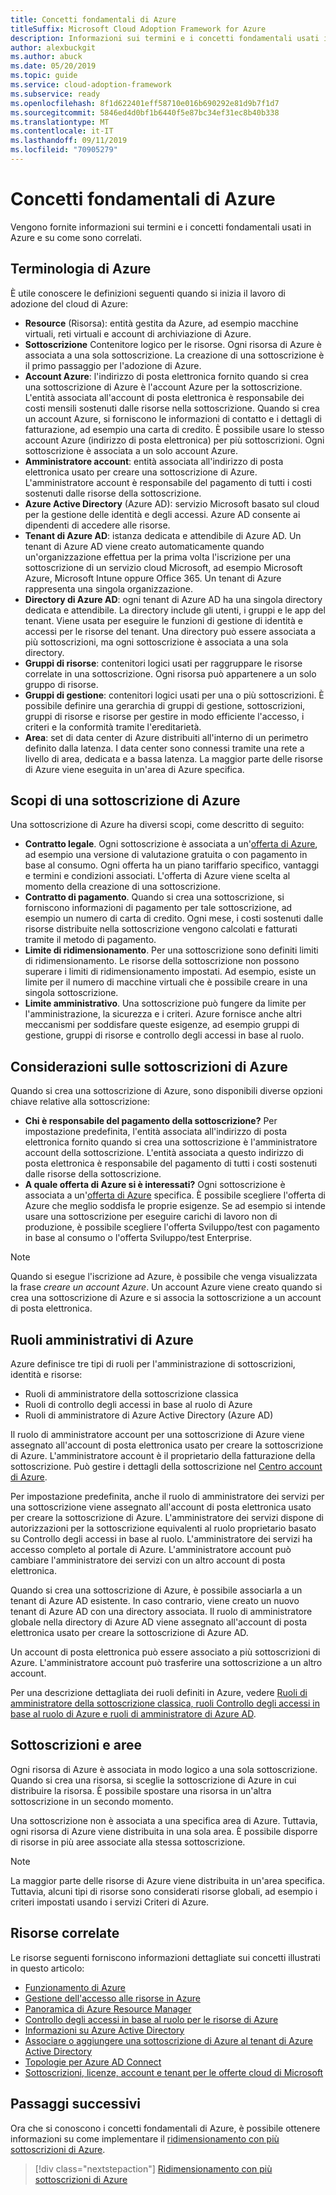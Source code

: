 ```yaml
---
title: Concetti fondamentali di Azure
titleSuffix: Microsoft Cloud Adoption Framework for Azure
description: Informazioni sui termini e i concetti fondamentali usati in Azure e su come sono correlati.
author: alexbuckgit
ms.author: abuck
ms.date: 05/20/2019
ms.topic: guide
ms.service: cloud-adoption-framework
ms.subservice: ready
ms.openlocfilehash: 8f1d622401eff58710e016b690292e81d9b7f1d7
ms.sourcegitcommit: 5846ed4d0bf1b6440f5e87bc34ef31ec8b40b338
ms.translationtype: MT
ms.contentlocale: it-IT
ms.lasthandoff: 09/11/2019
ms.locfileid: "70905279"
---
```

# <a name="azure-fundamental-concepts"></a>Concetti fondamentali di Azure

Vengono fornite informazioni sui termini e i concetti fondamentali usati in Azure e su come sono correlati.

## <a name="azure-terminology"></a>Terminologia di Azure

È utile conoscere le definizioni seguenti quando si inizia il lavoro di adozione del cloud di Azure:

- **Resource** (Risorsa): entità gestita da Azure, ad esempio macchine virtuali, reti virtuali e account di archiviazione di Azure.
- **Sottoscrizione** Contenitore logico per le risorse. Ogni risorsa di Azure è associata a una sola sottoscrizione. La creazione di una sottoscrizione è il primo passaggio per l'adozione di Azure.
- **Account Azure**: l'indirizzo di posta elettronica fornito quando si crea una sottoscrizione di Azure è l'account Azure per la sottoscrizione. L'entità associata all'account di posta elettronica è responsabile dei costi mensili sostenuti dalle risorse nella sottoscrizione. Quando si crea un account Azure, si forniscono le informazioni di contatto e i dettagli di fatturazione, ad esempio una carta di credito. È possibile usare lo stesso account Azure (indirizzo di posta elettronica) per più sottoscrizioni. Ogni sottoscrizione è associata a un solo account Azure.
- **Amministratore account**: entità associata all'indirizzo di posta elettronica usato per creare una sottoscrizione di Azure. L'amministratore account è responsabile del pagamento di tutti i costi sostenuti dalle risorse della sottoscrizione.
- **Azure Active Directory** (Azure AD): servizio Microsoft basato sul cloud per la gestione delle identità e degli accessi. Azure AD consente ai dipendenti di accedere alle risorse.
- **Tenant di Azure AD**: istanza dedicata e attendibile di Azure AD. Un tenant di Azure AD viene creato automaticamente quando un'organizzazione effettua per la prima volta l'iscrizione per una sottoscrizione di un servizio cloud Microsoft, ad esempio Microsoft Azure, Microsoft Intune oppure Office 365. Un tenant di Azure rappresenta una singola organizzazione.
- **Directory di Azure AD**: ogni tenant di Azure AD ha una singola directory dedicata e attendibile. La directory include gli utenti, i gruppi e le app del tenant. Viene usata per eseguire le funzioni di gestione di identità e accessi per le risorse del tenant. Una directory può essere associata a più sottoscrizioni, ma ogni sottoscrizione è associata a una sola directory.
- **Gruppi di risorse**: contenitori logici usati per raggruppare le risorse correlate in una sottoscrizione. Ogni risorsa può appartenere a un solo gruppo di risorse.
- **Gruppi di gestione**: contenitori logici usati per una o più sottoscrizioni. È possibile definire una gerarchia di gruppi di gestione, sottoscrizioni, gruppi di risorse e risorse per gestire in modo efficiente l'accesso, i criteri e la conformità tramite l'ereditarietà.
- **Area**: set di data center di Azure distribuiti all'interno di un perimetro definito dalla latenza. I data center sono connessi tramite una rete a livello di area, dedicata e a bassa latenza. La maggior parte delle risorse di Azure viene eseguita in un'area di Azure specifica.

## <a name="azure-subscription-purposes"></a>Scopi di una sottoscrizione di Azure

Una sottoscrizione di Azure ha diversi scopi, come descritto di seguito:

- **Contratto legale**. Ogni sottoscrizione è associata a un'[offerta di Azure](https://azure.microsoft.com/support/legal/offer-details), ad esempio una versione di valutazione gratuita o con pagamento in base al consumo. Ogni offerta ha un piano tariffario specifico, vantaggi e termini e condizioni associati. L'offerta di Azure viene scelta al momento della creazione di una sottoscrizione.
- **Contratto di pagamento**. Quando si crea una sottoscrizione, si forniscono informazioni di pagamento per tale sottoscrizione, ad esempio un numero di carta di credito. Ogni mese, i costi sostenuti dalle risorse distribuite nella sottoscrizione vengono calcolati e fatturati tramite il metodo di pagamento.
- **Limite di ridimensionamento**. Per una sottoscrizione sono definiti limiti di ridimensionamento. Le risorse della sottoscrizione non possono superare i limiti di ridimensionamento impostati. Ad esempio, esiste un limite per il numero di macchine virtuali che è possibile creare in una singola sottoscrizione.
- **Limite amministrativo**. Una sottoscrizione può fungere da limite per l'amministrazione, la sicurezza e i criteri. Azure fornisce anche altri meccanismi per soddisfare queste esigenze, ad esempio gruppi di gestione, gruppi di risorse e controllo degli accessi in base al ruolo.

## <a name="azure-subscription-considerations"></a>Considerazioni sulle sottoscrizioni di Azure

Quando si crea una sottoscrizione di Azure, sono disponibili diverse opzioni chiave relative alla sottoscrizione:

- **Chi è responsabile del pagamento della sottoscrizione?** Per impostazione predefinita, l'entità associata all'indirizzo di posta elettronica fornito quando si crea una sottoscrizione è l'amministratore account della sottoscrizione. L'entità associata a questo indirizzo di posta elettronica è responsabile del pagamento di tutti i costi sostenuti dalle risorse della sottoscrizione.
- **A quale offerta di Azure si è interessati?** Ogni sottoscrizione è associata a un'[offerta di Azure](https://azure.microsoft.com/support/legal/offer-details) specifica. È possibile scegliere l'offerta di Azure che meglio soddisfa le proprie esigenze. Se ad esempio si intende usare una sottoscrizione per eseguire carichi di lavoro non di produzione, è possibile scegliere l'offerta Sviluppo/test con pagamento in base al consumo o l'offerta Sviluppo/test Enterprise.

> [!NOTE]
> Quando si esegue l'iscrizione ad Azure, è possibile che venga visualizzata la frase *creare un account Azure*. Un account Azure viene creato quando si crea una sottoscrizione di Azure e si associa la sottoscrizione a un account di posta elettronica.

## <a name="azure-administrative-roles"></a>Ruoli amministrativi di Azure

Azure definisce tre tipi di ruoli per l'amministrazione di sottoscrizioni, identità e risorse:

- Ruoli di amministratore della sottoscrizione classica
- Ruoli di controllo degli accessi in base al ruolo di Azure
- Ruoli di amministratore di Azure Active Directory (Azure AD)

Il ruolo di amministratore account per una sottoscrizione di Azure viene assegnato all'account di posta elettronica usato per creare la sottoscrizione di Azure. L'amministratore account è il proprietario della fatturazione della sottoscrizione. Può gestire i dettagli della sottoscrizione nel [Centro account di Azure](https://account.azure.com/Subscriptions).

Per impostazione predefinita, anche il ruolo di amministratore dei servizi per una sottoscrizione viene assegnato all'account di posta elettronica usato per creare la sottoscrizione di Azure. L'amministratore dei servizi dispone di autorizzazioni per la sottoscrizione equivalenti al ruolo proprietario basato su Controllo degli accessi in base al ruolo. L'amministratore dei servizi ha accesso completo al portale di Azure. L'amministratore account può cambiare l'amministratore dei servizi con un altro account di posta elettronica.

Quando si crea una sottoscrizione di Azure, è possibile associarla a un tenant di Azure AD esistente. In caso contrario, viene creato un nuovo tenant di Azure AD con una directory associata. Il ruolo di amministratore globale nella directory di Azure AD viene assegnato all'account di posta elettronica usato per creare la sottoscrizione di Azure AD.

Un account di posta elettronica può essere associato a più sottoscrizioni di Azure. L'amministratore account può trasferire una sottoscrizione a un altro account.

Per una descrizione dettagliata dei ruoli definiti in Azure, vedere [Ruoli di amministratore della sottoscrizione classica, ruoli Controllo degli accessi in base al ruolo di Azure e ruoli di amministratore di Azure AD](/azure/role-based-access-control/rbac-and-directory-admin-roles).

## <a name="subscriptions-and-regions"></a>Sottoscrizioni e aree

Ogni risorsa di Azure è associata in modo logico a una sola sottoscrizione. Quando si crea una risorsa, si sceglie la sottoscrizione di Azure in cui distribuire la risorsa. È possibile spostare una risorsa in un'altra sottoscrizione in un secondo momento.

Una sottoscrizione non è associata a una specifica area di Azure. Tuttavia, ogni risorsa di Azure viene distribuita in una sola area. È possibile disporre di risorse in più aree associate alla stessa sottoscrizione.

> [!NOTE]
> La maggior parte delle risorse di Azure viene distribuita in un'area specifica. Tuttavia, alcuni tipi di risorse sono considerati risorse globali, ad esempio i criteri impostati usando i servizi Criteri di Azure.

## <a name="related-resources"></a>Risorse correlate

Le risorse seguenti forniscono informazioni dettagliate sui concetti illustrati in questo articolo:

- [Funzionamento di Azure](/azure/architecture/cloud-adoption/getting-started/what-is-azure)
- [Gestione dell'accesso alle risorse in Azure](../../governance/resource-consistency/azure-resource-access.md)
- [Panoramica di Azure Resource Manager](/azure/azure-resource-manager/resource-group-overview)
- [Controllo degli accessi in base al ruolo per le risorse di Azure](/azure/role-based-access-control/overview)
- [Informazioni su Azure Active Directory](/azure/active-directory/fundamentals/active-directory-whatis)
- [Associare o aggiungere una sottoscrizione di Azure al tenant di Azure Active Directory](/azure/active-directory/fundamentals/active-directory-how-subscriptions-associated-directory)
- [Topologie per Azure AD Connect](/azure/active-directory/hybrid/plan-connect-topologies)
- [Sottoscrizioni, licenze, account e tenant per le offerte cloud di Microsoft](/office365/enterprise/subscriptions-licenses-accounts-and-tenants-for-microsoft-cloud-offerings)

## <a name="next-steps"></a>Passaggi successivi

Ora che si conoscono i concetti fondamentali di Azure, è possibile ottenere informazioni su come implementare il [ridimensionamento con più sottoscrizioni di Azure](./scaling-subscriptions.md).

> [!div class="nextstepaction"]
> [Ridimensionamento con più sottoscrizioni di Azure](./scaling-subscriptions.md)
